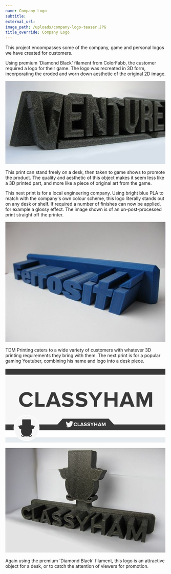 ```yaml
---
name: Company Logo
subtitle:
external_url:
image_path: /uploads/company-logo-teaser.JPG
title_override: Company Logo
---
```


This project encompasses some of the company, game and personal logos we have created for customers.

Using premium 'Diamond Black' filament from ColorFabb, the customer required a logo for their game. The logo was recreated in 3D form, incorporating the eroded and worn down aesthetic of the original 2D image.

![](/uploads/versions/venture-verse-2---x----500-260x---.JPG)

This print can stand freely on a desk, then taken to game shows to promote the product. The quality and aesthetic of this object makes it seem less like a 3D printed part, and more like a piece of original art from the game.

This next print is for a local engineering company. Using bright blue PLA to match with the company's own colour scheme, this logo literally stands out on any desk or shelf. If required a number of finishes can now be applied, for example a glossy effect. The image shown is of an un-post-processed print straight off the printer.

![](/uploads/versions/ferrositi-web-image---x----500-375x---.JPG)

TDM Printing caters to a wide variety of customers with whatever 3D printing requirements they bring with them. The next print is for a popular gaming Youtuber, combining his name and logo into a desk piece.

![](/uploads/versions/classyham-1---x----500-233x---.PNG)

![](/uploads/versions/classyham-2---x----500-327x---.JPG)

Again using the premium 'Diamond Black' filament, this logo is an attractive object for a desk, or to catch the attention of viewers for promotion.